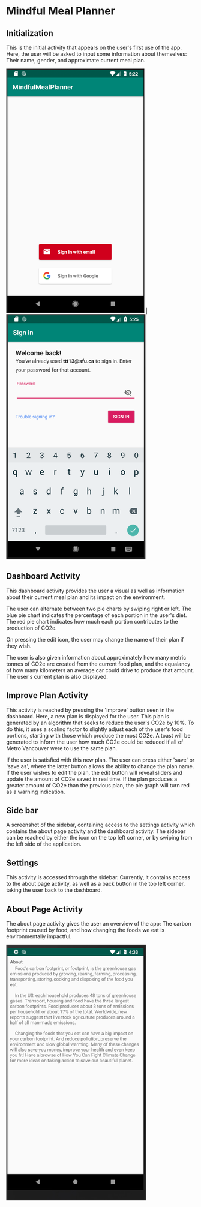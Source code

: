 # Mindful Meal Planner 

## Initialization
This is the initial activity that appears on the user's first use of the app. Here, the user will be asked to input some information about themselves: Their name, gender, and approximate current meal plan.


![alt text](ReadmePic/Register.PNG) | ![alt text](ReadmePic/signInExisting.PNG)


## Dashboard Activity
This dashboard activity provides the user a visual as well as information about their current meal plan and its impact on the environment.




The user can alternate between two pie charts by swiping right or left. The blue pie chart indicates the percentage of each portion in the user's diet. The red pie chart indicates how much each portion contributes to the production of CO2e.


On pressing the edit icon, the user may change the name of their plan if they wish.





 
The user is also given information about approximately how many metric tonnes of CO2e are created from the current food plan, and the equalancy of how many kilometers an average car could drive to produce that amount.
The user's current plan is also displayed. 

## Improve Plan Activity
This activity is reached by pressing the 'Improve' button seen in the dashboard. Here, a new plan is displayed for the user. This plan is generated by an algorithm that seeks to reduce the user's CO2e by 10%. To do this, it uses a scaling factor to slightly adjust each of the user's food portions, starting with those which produce the most CO2e.
A toast will be generated to inform the user how much CO2e could be reduced if all of Metro Vancouver were to use the same plan.



If the user is satisfied with this new plan. The user can press either 'save' or 'save as', where the latter button allows the ability to change the plan name.
If the user wishes to edit the plan, the edit button will reveal sliders and update the amount of CO2e saved in real time. If the plan produces a greater amount of CO2e than the previous plan, the pie graph will turn red as a warning indication.





## Side bar
A screenshot of the sidebar, containing access to the settings activity which contains the about page activity and the dashboard activity. The sidebar can be reached by either the icon on the top left corner, or by swiping from the left side of the application.





## Settings 
This activity is accessed through the sidebar. Currently, it contains access to the about page activity, as well as a back button in the top left corner, taking the user back to the dashboard.





## About Page Activity
The about page activity gives the user an overview of the app: The carbon footprint caused by food, and how changing the foods we eat is environmentally impactful.


![alt text](ReadmePic/aboutActivity.PNG)


